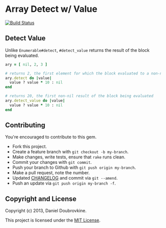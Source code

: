 Array Detect w/ Value
=====================

[![Build Status](https://travis-ci.org/dblock/array-detect-value.png)](https://travis-ci.org/dblock/array-detect-value)

## Detect Value

Unlike `Enumerable#detect`, `#detect_value` returns the result of the block being evaluated.

```ruby
ary = [ nil, 2, 3 ]

# returns 2, the first element for which the block evaluated to a non-nil result
ary.detect do |value|
  value ? value * 10 : nil
end

# returns 20, the first non-nil result of the block being evaluated
ary.detect_value do |value|
  value ? value * 10 : nil
end
```

## Contributing

You're encouraged to contribute to this gem.

* Fork this project.
* Create a feature branch with `git checkout -b my-branch`.
* Make changes, write tests, ensure that `rake` runs clean.
* Commit your changes with `git commit`.
* Push your branch to Github with `git push origin my-branch`.
* Make a pull request, note the number.
* Updated [CHANGELOG](CHANGELOG.md) and commit via `git --amend`.
* Push an update via `git push origin my-branch -f`.

## Copyright and License

Copyright (c) 2013, Daniel Doubrovkine.

This project is licensed under the [MIT License](LICENSE.md).
